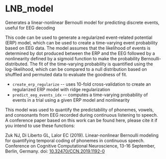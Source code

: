 # LNB_model
Generates a linear-nonlinear Bernoulli model for predicting discrete events, useful for EEG decoding

This code can be used to generate a regularized event-related potential (ERP) model, which can be used to create a time-varying event probability based on EEG data.  The model assumes that the likelihood of events is determined by dot produced between the ERP and the EEG followed by a nonlinearity defined by a sigmoid function to make the probability Bernoulli-distributed.  The fit of the time-varying probability is quantified using the log-likelihood, which can be compared to a null distribution based on shuffled and permuted data to evaluate the goodness of fit.

* `create_erp_regularize` -- uses 10-fold cross-validation to create an regularized ERP model with ridge regularization
* `predict_eeg_events_idx` -- computes a time-varying probability of events in a trial using a given ERP model and nonlinearity

This model was used to quantify the predictability of phonemes, vowels, and consonants from EEG recorded during continuous listening to speech.  A conference paper based on this work can be found here, please cite it if you intend to use these functions:

Zuk NJ, Di Liberto GL, Lalor EC (2019). Linear-nonlinear Bernoulli modeling for quantifying temporal coding of phonemes in continuous speech. Conference on Cognitive Computational Neuroscience, 13-16 September, Berlin, Germany. doi: [10.32470/CCN.2019.1192-0](https://ccneuro.org/2019/Papers/ViewPapers.asp?PaperNum=1192)
